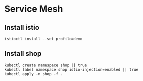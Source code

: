 # Service Mesh

## Install istio

```
istioctl install --set profile=demo
```
## Install shop

```
kubectl create namespace shop || true
kubectl label namespace shop istio-injection=enabled || true
kubectl apply -n shop -f .
```